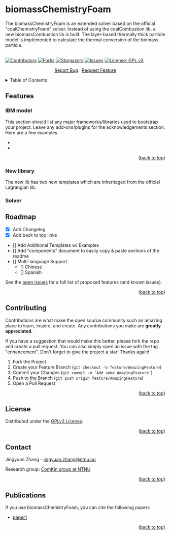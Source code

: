 <div id="top"></div>
<!--
*** README template used
*** https://github.com/othneildrew/Best-README-Template
-->

<!-- PROJECT SHIELDS -->
<!--
*** Markdown "reference style" is used links for readability.
*** Reference links are enclosed in brackets [ ] instead of parentheses ( ).
*** See the bottom of this document for the declaration of the reference variables
*** for contributors-url, forks-url, etc.
*** https://www.markdownguide.org/basic-syntax/#reference-style-links
-->


<!-- PROJECT -->
# biomassChemistryFoam



<!-- PROJECT LOGO -->
The biomassChemistryFoam is an extended solver based on the official "coalChemistryFoam" solver. Instead of using the coalCombustion lib, a new biomassCombustion lib is built. The layer-based thermally thick particle model is implemented to calculate the thermal conversion of the biomass particle.
<br />
<br />

[![Contributors][contributors-shield]][contributors-url]
[![Forks][forks-shield]][forks-url]
[![Stargazers][stars-shield]][stars-url]
[![Issues](https://img.shields.io/badge/left-right-f39f37)][issues-url]
[![License: GPL v3][license-shield]][license-url]

<div align="center">
  <p align="center">
    <a href="https://github.com/Jingyuan92/ReadMeProofReading/issues">Report Bug</a>
    ·
    <a href="https://github.com/Jingyuan92/ReadMeProofReading/issues">Request Feature</a>
  </p>
</div>



<!-- TABLE OF CONTENTS -->
<details>
  <summary>Table of Contents</summary>
  <ol>
    <li>
      <a href="#about-the-project">Features</a>
      <ul>
        <li><a href="#IBM-model">IBM model</a></li>
      </ul>
      <ul>
        <li><a href="#New-library">New library</a></li>
      </ul>
      <ul>
        <li><a href="#Solver">Solver</a></li>
      </ul>
    </li>
    <li><a href="#roadmap">Roadmap</a></li>
    <li><a href="#license">License</a></li>
    <li><a href="#Contributing">Contributing</a></li>
    <li><a href="#contact">Contact</a></li>
    <li><a href="#Publications">Publications</a></li>
  </ol>
</details>



<!-- Features -->
## Features

### IBM model

This section should list any major frameworks/libraries used to bootstrap your project. Leave any add-ons/plugins for the acknowledgements section. Here are a few examples.

* [ ]()
* [ ]()


<p align="right">(<a href="#top">back to top</a>)</p>

### New library

The new lib has two new templates which are inheritaged from the official Lagrangian lib. 


### Solver



<!-- ROADMAP -->
## Roadmap

- [x] Add Changelog
- [x] Add back to top links
- [] Add Additional Templates w/ Examples
- [] Add "components" document to easily copy & paste sections of the readme
- [] Multi-language Support
    - [] Chinese
    - [] Spanish

See the [open issues](https://github.com/othneildrew/biomassChemistryFoam/issues) for a full list of proposed features (and known issues).

<p align="right">(<a href="#top">back to top</a>)</p>



<!-- Contributing -->

## Contributing
Contributions are what make the open source community such an amazing place to learn, inspire, and create. Any contributions you make are **greatly appreciated**.

If you have a suggestion that would make this better, please fork the repo and create a pull request. You can also simply open an issue with the tag "enhancement".
Don't forget to give the project a star! Thanks again!

1. Fork the Project
2. Create your Feature Branch (`git checkout -b feature/AmazingFeature`)
3. Commit your Changes (`git commit -m 'Add some AmazingFeature'`)
4. Push to the Branch (`git push origin feature/AmazingFeature`)
5. Open a Pull Request



<p align="right">(<a href="#top">back to top</a>)</p>



<!-- LICENSE -->
## License

Distributed under the [GPLv3 License](https://www.gnu.org/licenses/gpl-3.0.en.html).

<p align="right">(<a href="#top">back to top</a>)</p>



<!-- CONTACT -->
## Contact

Jingyuan Zhang - jingyuan.zhang@ntnu.no

Research group: [ComKin group at NTNU](https://www.ntnu.edu/comkin/)

 


<p align="right">(<a href="#top">back to top</a>)</p>

<!-- Publications -->
## Publications

If you use biomassChemistryFoam, you can cite the following papers

* [paper1]()


<p align="right">(<a href="#top">back to top</a>)</p>



<!-- MARKDOWN LINKS & IMAGES -->
<!-- https://www.markdownguide.org/basic-syntax/#reference-style-links -->
[contributors-shield]: https://img.shields.io/github/contributors/Jingyuan92/ReadMeProofReading.svg?style=for-the-badge
[contributors-url]: https://github.com/Jingyuan92/ReadMeProofReading/graphs/contributors
[forks-shield]: https://img.shields.io/github/forks/Jingyuan92/ReadMeProofReading.svg?style=for-the-badge
[forks-url]: https://github.com/Jingyuan92/ReadMeProofReading/network/members
[stars-shield]: https://img.shields.io/github/stars/Jingyuan92/ReadMeProofReading.svg?style=for-the-badge
[stars-url]: https://github.com/Jingyuan92/ReadMeProofReading/stargazers
[issues-shield]: https://img.shields.io/github/issues/Jingyuan92/ReadMeProofReading.svg?style=for-the-badge
[issues-url]: https://github.com/Jingyuan92/ReadMeProofReading/issues
[license-shield]: https://img.shields.io/badge/License-GPLv3-blue.svg
[license-url]: https://www.gnu.org/licenses/gpl-3.0

